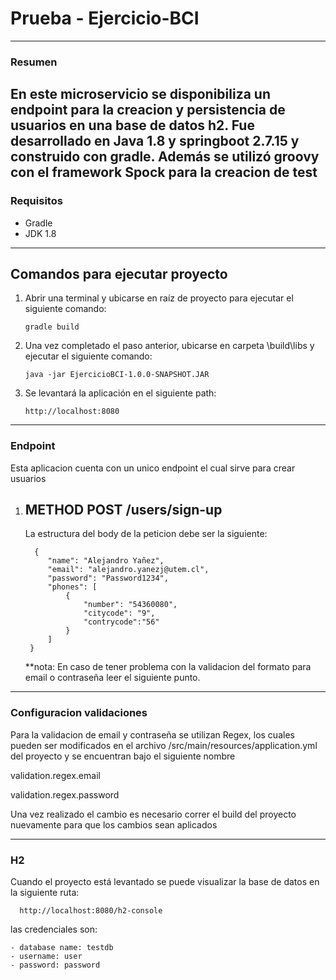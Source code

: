 # Prueba - Ejercicio-BCI

---

### Resumen
En este microservicio se disponibiliza un endpoint para la creacion y persistencia de usuarios en una base de datos h2.
Fue desarrollado en Java 1.8 y springboot 2.7.15 y construido con gradle. 
Además se utilizó groovy con el framework Spock para la creacion de test
---

### Requisitos
- Gradle
- JDK 1.8

---

## Comandos para ejecutar proyecto
1. Abrir una terminal y ubicarse en raíz de proyecto para ejecutar el siguiente comando:


       gradle build

2. Una vez completado el paso anterior, ubicarse en carpeta \build\libs y ejecutar el siguiente comando:


       java -jar EjercicioBCI-1.0.0-SNAPSHOT.JAR

3. Se levantará la aplicación en el siguiente path:


       http://localhost:8080

---

### Endpoint
Esta aplicacion cuenta con un unico endpoint el cual sirve para crear usuarios
1. <b>  METHOD POST /users/sign-up </b>
    ---
    La estructura del body de la peticion debe ser la siguiente:

         {
            "name": "Alejandro Yañez",
            "email": "alejandro.yanezj@utem.cl",
            "password": "Password1234",
            "phones": [
                {
                    "number": "54360080",
                    "citycode": "9",
                    "contrycode":"56"
                }
            ]
        }

   **nota: En caso de tener problema con la validacion del formato para email o contraseña leer el siguiente punto.
---

### Configuracion validaciones
Para la validacion de email y contraseña se utilizan Regex, los cuales pueden ser modificados en el archivo
/src/main/resources/application.yml del proyecto y se encuentran bajo el siguiente nombre

validation.regex.email

validation.regex.password

Una vez realizado el cambio es necesario correr el build del proyecto nuevamente para que los cambios sean aplicados



---

### H2
Cuando el proyecto está levantado se puede visualizar la base de datos en la siguiente ruta:


      http://localhost:8080/h2-console


las credenciales son:

    - database name: testdb
    - username: user
    - password: password
